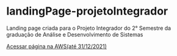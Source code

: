 # landingPage-projetoIntegrador

<p>Landing page criada para o Projeto Integrador do 2° Semestre da graduação de Análise e Desenvolvimento de Sistemas</p>

<a href="https://projeto-integrador.s3.amazonaws.com/index.html">Acessar página na AWS(até 31/12/2021)</a>
